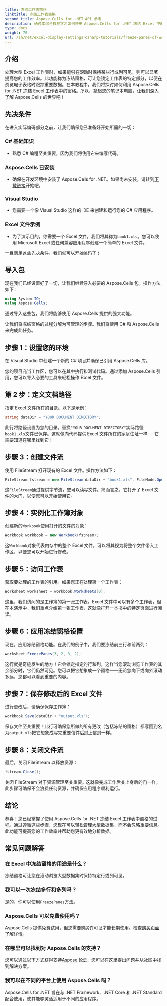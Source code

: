 ```yaml
---
title: 冻结工作表窗格
linktitle: 冻结工作表窗格
second_title: Aspose.Cells for .NET API 参考
description: 通过本综合教程学习如何使用 Aspose.Cells for .NET 冻结 Excel 中的窗格，其中包含分步说明和基本提示。
type: docs
weight: 70
url: /zh/net/excel-display-settings-csharp-tutorials/freeze-panes-of-worksheet/
---
```

## 介绍

处理大型 Excel 工作表时，如果能够在滚动时保持某些行或列可见，则可以显著提高您的工作效率。此功能称为冻结窗格，可让您锁定工作表的特定部分，以便在浏览电子表格时跟踪重要数据。在本教程中，我们将探讨如何利用 Aspose.Cells for .NET 冻结 Excel 工作表中的窗格。所以，拿起您的笔记本电脑，让我们深入了解 Aspose.Cells 的世界吧！

## 先决条件

在进入实际编码部分之前，让我们确保您已准备好开始所需的一切：

### C# 基础知识
- 熟悉 C# 编程至关重要，因为我们将使用它来编写代码。

### Aspose.Cells 已安装
- 确保在开发环境中安装了 Aspose.Cells for .NET。如果尚未安装，请转到[下载链接](https://releases.aspose.com/cells/net/)开始吧。

### Visual Studio
- 您需要一个像 Visual Studio 这样的 IDE 来创建和运行您的 C# 应用程序。

### Excel 文件示例
- 为了演示目的，你需要一个 Excel 文件，我们将其称为`book1.xls`。您可以使用 Microsoft Excel 或任何兼容应用程序创建一个简单的 Excel 文件。

一旦满足这些先决条件，我们就可以开始编码了！

## 导入包

现在我们已经设置好了一切，让我们继续导入必要的 Aspose.Cells 包。操作方法如下：

```csharp
using System.IO;
using Aspose.Cells;
```

通过导入这些包，我们将能够使用 Aspose.Cells 提供的强大功能。

让我们将冻结窗格的过程分解为可管理的步骤。我们将使用 C# 和 Aspose.Cells 来完成此任务。

## 步骤 1：设置您的环境

在 Visual Studio 中创建一个新的 C# 项目并确保已引用 Aspose.Cells 库。

您的项目充当工作区，您可以在其中执行和测试代码。通过添加 Aspose.Cells 引用，您可以导入必要的工具来轻松操作 Excel 文件。

## 第 2 步：定义文档路径

指定 Excel 文件所在的目录。以下是示例：

```csharp
string dataDir = "YOUR DOCUMENT DIRECTORY";
```

此行将路径设置为您的目录。替换`"YOUR DOCUMENT DIRECTORY"`实际路径`book1.xls`文件已保存。这就像向代码提供 Excel 文件所在的家庭住址一样 — 它需要知道在哪里找到它！

## 步骤 3：创建文件流

使用 FileStream 打开现有的 Excel 文件。操作方法如下：

```csharp
FileStream fstream = new FileStream(dataDir + "book1.xls", FileMode.Open);
```

这`FileStream`通过提供字节流，您可以读写文件。简而言之，它打开了 Excel 文件的大门，以便您可以开始使用它。

## 步骤 4：实例化工作簿对象

创建新的`Workbook`使用打开的文件的对象：

```csharp
Workbook workbook = new Workbook(fstream);
```

这`Workbook`对象代表内存中的整个 Excel 文件。可以将其视为将整个文件带入工作区，以便您可以开始进行修改。

## 步骤 5：访问工作表

获取要处理的工作表的引用。如果您正在处理第一个工作表：

```csharp
Worksheet worksheet = workbook.Worksheets[0];
```

这里，我们访问的是工作簿的第一张工作表。Excel 文件中可以有多个工作表，但在本演示中，我们重点介绍第一张工作表。这就像打开一本书中的特定页面进行阅读。

## 步骤 6：应用冻结窗格设置

现在，应用冻结窗格功能。在我们的例子中，我们要冻结前三行和前两列：

```csharp
worksheet.FreezePanes(3, 2, 3, 2);
```

这行就是奇迹发生的地方！它会锁定指定的行和列，这样当您滚动浏览工作表的其余部分时，它们仍然可见。您可以把它想象成一个窗格——无论您向下或向外滚动多远，您都可以看到重要的内容。

## 步骤 7：保存修改后的 Excel 文件

进行更改后，请确保保存工作簿：

```csharp
workbook.Save(dataDir + "output.xls");
```

保存文件至关重要！此行可确保您所做的所有更改（包括冻结的窗格）都写回到名为`output.xls`把它想象成写完重要信件后封上信封一样。

## 步骤 8：关闭文件流

最后，关闭 FileStream 以释放资源：

```csharp
fstream.Close();
```

关闭 FileStream 对于资源管理至关重要。这就像完成工作后关上身后的门一样。此步骤可确保不会浪费任何资源，并确保应用程序顺利运行。

## 结论

恭喜！您已经掌握了使用 Aspose.Cells for .NET 冻结 Excel 工作表中窗格的过程。通过遵循这些步骤，您现在可以轻松管理大型数据集，而不会忽略重要信息。此功能可提高您的工作效率并帮助您更有效地分析数据。

## 常见问题解答

### 在 Excel 中冻结窗格的用途是什么？
冻结窗格可让您在滚动浏览大型数据集时保持特定行或列可见。

### 我可以一次冻结多行和多列吗？
是的，你可以使用`FreezePanes`方法。

### Aspose.Cells 可以免费使用吗？
Aspose.Cells 提供免费试用，但您需要购买许可证才能长期使用。检查[购买页面](https://purchase.aspose.com/buy)了解详情。

### 在哪里可以找到对 Aspose.Cells 的支持？
您可以通过以下方式获得支持[Aspose 论坛](https://forum.aspose.com/c/cells/9)，您可以在这里提出问题并从社区中找到解决方案。

### 我可以在不同的平台上使用 Aspose.Cells 吗？
Aspose.Cells for .NET 旨在与 .NET Framework、.NET Core 和 .NET Standard 配合使用，使其能够灵活适用于不同的应用程序。